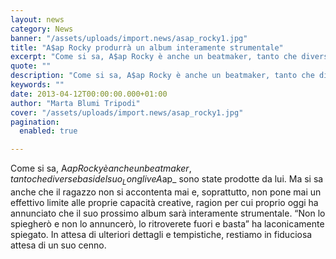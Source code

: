 ```yaml
---
layout: news
category: News
banner: "/assets/uploads/import.news/asap_rocky1.jpg"
title: "A$ap Rocky produrrà un album interamente strumentale"
excerpt: "Come si sa, A$ap Rocky è anche un beatmaker, tanto che diverse basi del suo Long live A$ap sono state prodotte da lui. Ma si sa anche che il ragazzo non si accontenta mai e, soprattutto, non pone mai un effettivo limite alle proprie capacità creative, ragion per cui proprio oggi ha annunciato che il suo [&hellip"
quote: ""
description: "Come si sa, A$ap Rocky è anche un beatmaker, tanto che diverse basi del suo Long live A$ap sono state prodotte da lui. Ma si sa anche che il ragazzo non si accontenta mai e, soprattutto, non pone mai un effettivo limite alle proprie capacità creative, ragion per cui proprio oggi ha annunciato che il suo [&hellip"
keywords: ""
date: 2013-04-12T00:00:00.000+01:00
author: "Marta Blumi Tripodi"
cover: "/assets/uploads/import.news/asap_rocky1.jpg"
pagination:
  enabled: true

---
```


Come si sa, A$ap Rocky è anche un beatmaker, tanto che diverse basi del suo _Long live A$ap_ sono state prodotte da lui. Ma si sa anche che il ragazzo non si accontenta mai e, soprattutto, non pone mai un effettivo limite alle proprie capacità creative, ragion per cui proprio oggi ha annunciato che il suo prossimo album sarà interamente strumentale. “Non lo spiegherò e non lo annuncerò, lo ritroverete fuori e basta” ha laconicamente spiegato. In attesa di ulteriori dettagli e tempistiche, restiamo in fiduciosa attesa di un suo cenno.